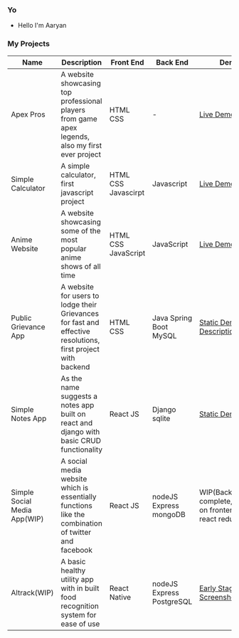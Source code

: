 ### Yo
- Hello I'm Aaryan
                     

### My Projects

| Name | Description | Front End | Back End | Demo | Repo |
| --- | --- | --- | --- | --- | --- |
| Apex Pros | A website showcasing top professional players from game apex legends, also my first ever project | HTML CSS | - |  <a href="https://aaryan-thakur.github.io/Apex-Pros/">Live Demo</a> |  <a href="https://github.com/Aaryan-Thakur/Apex-Pros/">Repo</a> |
| Simple Calculator| A simple calculator, first javascript project | HTML CSS Javascirpt | Javascript | <a href="https://aaryan-thakur.github.io/Calculator/">Live Demo</a> | <a href="https://github.com/Aaryan-Thakur/Calculator">WIP</a> |
| Anime Website | A website showcasing some of the most popular anime shows of all time | HTML CSS JavaScript | JavaScript |  <a href="https://aaryan-thakur.github.io/anime-website/">Live Demo</a> |  <a href="https://github.com/Aaryan-Thakur/anime-website">Repo</a> |
| Public Grievance App | A website for users to lodge their Grievances for fast and effective resolutions, first project with backend | HTML CSS | Java Spring Boot MySQL |  <a href="https://www.youtube.com/watch?v=tx0ora2t3Dw">Static Demo</a> <a href="https://github.com/Aaryan-Thakur/Public_Grievance_Program/blob/test/README.md">Description</a> |  <a href="https://github.com/Aaryan-Thakur/Public_Grievance_Program">Repo</a>|
| Simple Notes App | As the name suggests a notes app built on react and django with basic CRUD functionality | React JS | Django sqlite| <a href="https://www.youtube.com/watch?v=RqRzEnYdJ6c">Static Demo</a> |  <a href="https://github.com/Aaryan-Thakur/Notes-App">Repo</a>|
| Simple Social Media App(WIP) | A social media website which is essentially functions like the combination of twitter and facebook | React JS |nodeJS Express mongoDB| WIP(Backend complete,Working on frontend and react redux) | <a href="https://github.com/Aaryan-Thakur/Public_Grievance_Program">Repo</a>|
| Altrack(WIP) | A basic healthy utility app with in built food recognition system for ease of use | React Native |nodeJS Express PostgreSQL| <a href="https://github.com/Aaryan-Thakur/Altrack/tree/main">Early Stage Screenshots</a> | <a href="https://github.com/Aaryan-Thakur/Altrack/tree/main">Repo</a>|
